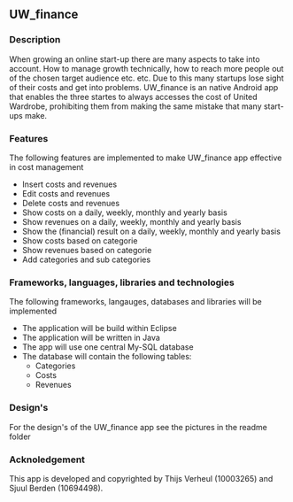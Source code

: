## UW_finance

### Description

When growing an online start-up there are many aspects to take into account. How to manage growth technically, how to reach more people out of the chosen target audience etc. etc. Due to this many startups lose sight of their costs and get into problems. UW_finance is an native Android app that enables the three startes to always accesses the cost of United Wardrobe, prohibiting them from making the same mistake that many start-ups make. 

### Features

The following features are implemented to make UW_finance app effective in cost management
- Insert costs and revenues
- Edit costs and revenues
- Delete costs and revenues
- Show costs on a daily, weekly, monthly and yearly basis
- Show revenues on a daily, weekly, monthly and yearly basis
- Show the (financial) result on a daily, weekly, monthly and yearly basis
- Show costs based on categorie
- Show revenues based on categorie
- Add categories and sub categories

### Frameworks, languages, libraries and technologies

The following frameworks, langauges, databases and libraries will be implemented
- The application will be build within Eclipse
- The application will be written in Java
- The app will use one central My-SQL database
- The database will contain the following tables:
    - Categories
    - Costs
    - Revenues

### Design's

For the design's of the UW_finance app see the pictures in the readme folder

### Acknoledgement

This app is developed and copyrighted by Thijs Verheul (10003265) and Sjuul Berden (10694498).
